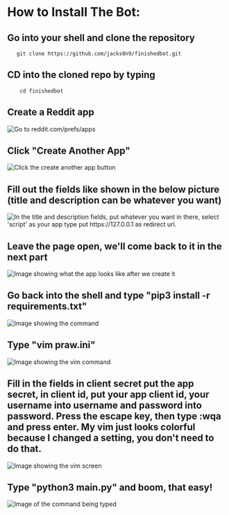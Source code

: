 # How to Install The Bot:

##  Go into your shell and clone the repository
       git clone https://github.com/jacks0n9/finishedbot.git
## CD into the cloned repo by typing
        cd finishedbot
## Create a Reddit app
![Go to reddit.com/prefs/apps](https://raw.githubusercontent.com/milodogexists/epickarmabot/master/3.png)
## Click "Create Another App"
![Click the create another app button](https://raw.githubusercontent.com/milodogexists/epickarmabot/master/4.png)
## Fill out the fields like shown in the below picture (title and description can be whatever you want)
![In the title and description fields, put whatever you want in there, select 'script' as your app type put https://127.0.0.1 as redirect url.](https://raw.githubusercontent.com/milodogexists/epickarmabot/master/5.png)
## Leave the page open, we'll come back to it in the next part
![Image showing what the app looks like after we create it](https://raw.githubusercontent.com/milodogexists/epickarmabot/master/6.png)
## Go back into the shell and type "pip3 install -r requirements.txt"
![Image showing the command](https://raw.githubusercontent.com/milodogexists/epickarmabot/master/7.png)
## Type "vim praw.ini"
![Image showing the vim command](https://raw.githubusercontent.com/milodogexists/epickarmabot/master/8.png)
## Fill in the fields in client secret put the app secret, in client id, put your app client id, your username into username and password into password. Press the escape key, then type :wqa and press enter. My vim just looks colorful because I changed a setting, you don't need to do that.
![Image showing the vim screen](https://raw.githubusercontent.com/milodogexists/epickarmabot/master/9.png)
## Type "python3 main.py" and boom, that easy!
![Image of the command being typed](https://raw.githubusercontent.com/milodogexists/epickarmabot/master/10.png)

